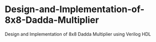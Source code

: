 # Design-and-Implementation-of-8x8-Dadda-Multiplier
Design and Implementation of 8x8 Dadda Multiplier using Verilog HDL
